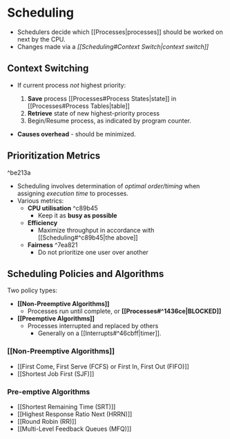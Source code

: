# Scheduling

- Schedulers decide which [[Processes|processes]] should be worked on next by the CPU.
- Changes made via a *[[Scheduling#Context Switch|context switch]]*

## Context Switching

- If current process *not* highest priority:
	1) **Save** process [[Processes#Process States|state]] in [[Processes#Process Tables|table]]
	2) **Retrieve** state of new highest-priority process
	3) Begin/Resume process, as indicated by program counter.

- **Causes overhead** - should be minimized.

## Prioritization Metrics

^be213a

- Scheduling involves determination of *optimal order/timing* when assigning *execution time* to processes.
- Various metrics:
	- **CPU utilisation** ^c89b45
		- Keep it as **busy as possible**
	- **Efficiency**
		- Maximize throughput in accordance with [[Scheduling#^c89b45|the above]]
	- **Fairness** ^7ea821
		- Do not prioritize one user over another

## Scheduling Policies and Algorithms

Two policy types:
- **[[Non-Preemptive Algorithms]]**
	- Processes run until complete, or **[[Processes#^1436ce|BLOCKED]]** 
- **[[Preemptive Algorithms]]**
	- Processes interrupted and replaced by others
		- Generally on a [[Interrupts#^46cbff|timer]].

### [[Non-Preemptive Algorithms]]

- [[First Come, First Serve (FCFS) or First In, First Out (FIFO)]]
- [[Shortest Job First (SJF)]]

### Pre-emptive Algorithms

- [[Shortest Remaining Time (SRT)]]
- [[Highest Response Ratio Next (HRRN)]]
- [[Round Robin (RR)]]
- [[Multi-Level Feedback Queues (MFQ)]]